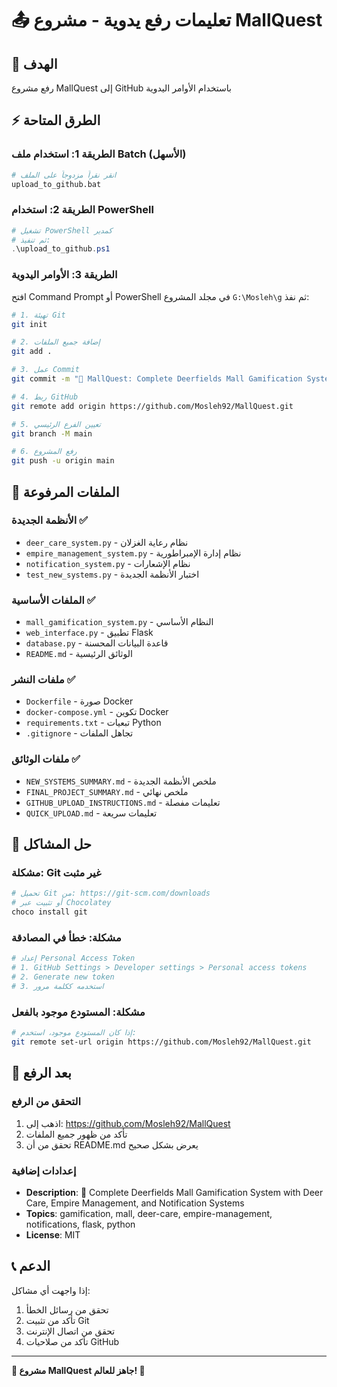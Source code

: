 # 📤 تعليمات رفع يدوية - مشروع MallQuest

## 🎯 الهدف
رفع مشروع MallQuest إلى GitHub باستخدام الأوامر اليدوية

## ⚡ الطرق المتاحة

### الطريقة 1: استخدام ملف Batch (الأسهل)
```bash
# انقر نقراً مزدوجاً على الملف
upload_to_github.bat
```

### الطريقة 2: استخدام PowerShell
```powershell
# تشغيل PowerShell كمدير
# ثم تنفيذ:
.\upload_to_github.ps1
```

### الطريقة 3: الأوامر اليدوية
افتح Command Prompt أو PowerShell في مجلد المشروع `G:\Mosleh\g` ثم نفذ:

```bash
# 1. تهيئة Git
git init

# 2. إضافة جميع الملفات
git add .

# 3. عمل Commit
git commit -m "🎉 MallQuest: Complete Deerfields Mall Gamification System with Deer Care, Empire Management, and Notification Systems"

# 4. ربط GitHub
git remote add origin https://github.com/Mosleh92/MallQuest.git

# 5. تعيين الفرع الرئيسي
git branch -M main

# 6. رفع المشروع
git push -u origin main
```

## 📁 الملفات المرفوعة

### الأنظمة الجديدة ✅
- `deer_care_system.py` - نظام رعاية الغزلان
- `empire_management_system.py` - نظام إدارة الإمبراطورية
- `notification_system.py` - نظام الإشعارات
- `test_new_systems.py` - اختبار الأنظمة الجديدة

### الملفات الأساسية ✅
- `mall_gamification_system.py` - النظام الأساسي
- `web_interface.py` - تطبيق Flask
- `database.py` - قاعدة البيانات المحسنة
- `README.md` - الوثائق الرئيسية

### ملفات النشر ✅
- `Dockerfile` - صورة Docker
- `docker-compose.yml` - تكوين Docker
- `requirements.txt` - تبعيات Python
- `.gitignore` - تجاهل الملفات

### ملفات الوثائق ✅
- `NEW_SYSTEMS_SUMMARY.md` - ملخص الأنظمة الجديدة
- `FINAL_PROJECT_SUMMARY.md` - ملخص نهائي
- `GITHUB_UPLOAD_INSTRUCTIONS.md` - تعليمات مفصلة
- `QUICK_UPLOAD.md` - تعليمات سريعة

## 🔧 حل المشاكل

### مشكلة: Git غير مثبت
```bash
# تحميل Git من: https://git-scm.com/downloads
# أو تثبيت عبر Chocolatey
choco install git
```

### مشكلة: خطأ في المصادقة
```bash
# إعداد Personal Access Token
# 1. GitHub Settings > Developer settings > Personal access tokens
# 2. Generate new token
# 3. استخدمه ككلمة مرور
```

### مشكلة: المستودع موجود بالفعل
```bash
# إذا كان المستودع موجود، استخدم:
git remote set-url origin https://github.com/Mosleh92/MallQuest.git
```

## 🎉 بعد الرفع

### التحقق من الرفع
1. اذهب إلى: https://github.com/Mosleh92/MallQuest
2. تأكد من ظهور جميع الملفات
3. تحقق من أن README.md يعرض بشكل صحيح

### إعدادات إضافية
- **Description**: 🏬 Complete Deerfields Mall Gamification System with Deer Care, Empire Management, and Notification Systems
- **Topics**: gamification, mall, deer-care, empire-management, notifications, flask, python
- **License**: MIT

## 📞 الدعم

إذا واجهت أي مشاكل:
1. تحقق من رسائل الخطأ
2. تأكد من تثبيت Git
3. تحقق من اتصال الإنترنت
4. تأكد من صلاحيات GitHub

---

**🎊 مشروع MallQuest جاهز للعالم! 🌟** 